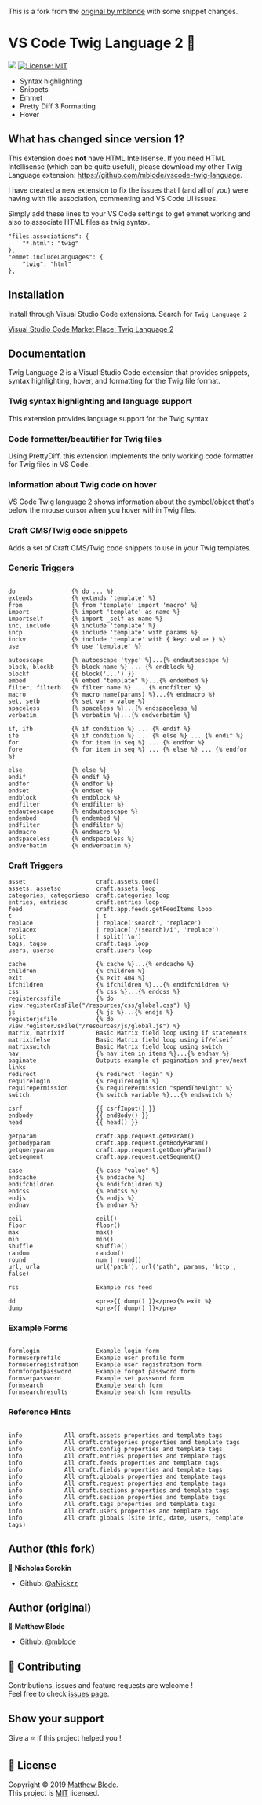 This is a fork from the <a href="https://marketplace.visualstudio.com/items?itemName=mblode.twig-language-2">original by mblonde</a> with some snippet changes.

<!-- <a href="https://marketplace.visualstudio.com/items?itemName=mblode.twig-language-2">
  <img src="https://github.com/mblode/vscode-twig-language-2/blob/master/images/icon.png?raw=true" alt="" width=100 height=100>
</a> -->

<h1>VS Code Twig Language 2 👋</h1>

<p>
  <img src="https://img.shields.io/badge/version-0.8.8-blue.svg?cacheSeconds=2592000" />
  <a href="https://github.com/aNickzz/vscode-twig-language-2/blob/master/LICENSE.md">
    <img alt="License: MIT" src="https://img.shields.io/badge/License-MIT-yellow.svg" target="_blank" />
  </a>
</p>

- Syntax highlighting
- Snippets
- Emmet
- Pretty Diff 3 Formatting
- Hover

## What has changed since version 1?

This extension does **not** have HTML Intellisense. If you need HTML Intellisense (which can be quite useful), please download my other Twig Language extension: https://github.com/mblode/vscode-twig-language.

I have created a new extension to fix the issues that I (and all of you) were having with file association, commenting and VS Code UI issues.

Simply add these lines to your VS Code settings to get emmet working and also to associate HTML files as twig syntax.

```
"files.associations": {
    "*.html": "twig"
},
"emmet.includeLanguages": {
    "twig": "html"
},
```

## Installation

Install through Visual Studio Code extensions. Search for `Twig Language 2`

[Visual Studio Code Market Place: Twig Language 2](https://marketplace.visualstudio.com/items?itemName=mblode.twig-language-2)

## Documentation

Twig Language 2 is a Visual Studio Code extension that provides snippets, syntax highlighting, hover, and formatting for the Twig file format.

### Twig syntax highlighting and language support

This extension provides language support for the Twig syntax.

### Code formatter/beautifier for Twig files

Using PrettyDiff, this extension implements the only working code formatter for Twig files in VS Code.

### Information about Twig code on hover

VS Code Twig language 2 shows information about the symbol/object that's below the mouse cursor when you hover within Twig files.

### Craft CMS/Twig code snippets

Adds a set of Craft CMS/Twig code snippets to use in your Twig templates.

### Generic Triggers

```twig

do                {% do ... %}
extends           {% extends 'template' %}
from              {% from 'template' import 'macro' %}
import            {% import 'template' as name %}
importself        {% import _self as name %}
inc, include      {% include 'template' %}
incp              {% include 'template' with params %}
inckv             {% include 'template' with { key: value } %}
use               {% use 'template' %}

autoescape        {% autoescape 'type' %}...{% endautoescape %}
block, blockb     {% block name %} ... {% endblock %}
blockf            {{ block('...') }}
embed             {% embed "template" %}...{% endembed %}
filter, filterb   {% filter name %} ... {% endfilter %}
macro             {% macro name(params) %}...{% endmacro %}
set, setb         {% set var = value %}
spaceless         {% spaceless %}...{% endspaceless %}
verbatim          {% verbatim %}...{% endverbatim %}

if, ifb           {% if condition %} ... {% endif %}
ife               {% if condition %} ... {% else %} ... {% endif %}
for               {% for item in seq %} ... {% endfor %}
fore              {% for item in seq %} ... {% else %} ... {% endfor %}

else              {% else %}
endif             {% endif %}
endfor            {% endfor %}
endset            {% endset %}
endblock          {% endblock %}
endfilter         {% endfilter %}
endautoescape     {% endautoescape %}
endembed          {% endembed %}
endfilter         {% endfilter %}
endmacro          {% endmacro %}
endspaceless      {% endspaceless %}
endverbatim       {% endverbatim %}

```

### Craft Triggers

```twig
asset                    craft.assets.one()
assets, assetso          craft.assets loop
categories, categorieso  craft.categories loop
entries, entrieso        craft.entries loop
feed                     craft.app.feeds.getFeedItems loop
t                        | t
replace                  | replace('search', 'replace')
replacex                 | replace('/(search)/i', 'replace')
split                    | split('\n')
tags, tagso              craft.tags loop
users, userso            craft.users loop

cache                    {% cache %}...{% endcache %}
children                 {% children %}
exit                     {% exit 404 %}
ifchildren               {% ifchildren %}...{% endifchildren %}
css                      {% css %}...{% endcss %}
registercssfile          {% do view.registerCssFile("/resources/css/global.css") %}
js                       {% js %}...{% endjs %}
registerjsfile           {% do view.registerJsFile("/resources/js/global.js") %}
matrix, matrixif         Basic Matrix field loop using if statements
matrixifelse             Basic Matrix field loop using if/elseif
matrixswitch             Basic Matrix field loop using switch
nav                      {% nav item in items %}...{% endnav %}
paginate                 Outputs example of pagination and prev/next links
redirect                 {% redirect 'login' %}
requirelogin             {% requireLogin %}
requirepermission        {% requirePermission "spendTheNight" %}
switch                   {% switch variable %}...{% endswitch %}

csrf                     {{ csrfInput() }}
endbody                  {{ endBody() }}
head                     {{ head() }}

getparam                 craft.app.request.getParam()
getbodyparam             craft.app.request.getBodyParam()
getqueryparam            craft.app.request.getQueryParam()
getsegment               craft.app.request.getSegment()

case                     {% case "value" %}
endcache                 {% endcache %}
endifchildren            {% endifchildren %}
endcss                   {% endcss %}
endjs                    {% endjs %}
endnav                   {% endnav %}

ceil                     ceil()
floor                    floor()
max                      max()
min                      min()
shuffle                  shuffle()
random                   random()
round                    num | round()
url, urla                url('path'), url('path', params, 'http', false)

rss                      Example rss feed

dd                       <pre>{{ dump() }}</pre>{% exit %}
dump                     <pre>{{ dump() }}</pre>
```

### Example Forms

```twig

formlogin                Example login form
formuserprofile          Example user profile form
formuserregistration     Example user registration form
formforgotpassword       Example forgot password form
formsetpassword          Example set password form
formsearch               Example search form
formsearchresults        Example search form results

```

### Reference Hints

```twig

info            All craft.assets properties and template tags
info            All craft.crategories properties and template tags
info            All craft.config properties and template tags
info            All craft.entries properties and template tags
info            All craft.feeds properties and template tags
info            All craft.fields properties and template tags
info            All craft.globals properties and template tags
info            All craft.request properties and template tags
info            All craft.sections properties and template tags
info            All craft.session properties and template tags
info            All craft.tags properties and template tags
info            All craft.users properties and template tags
info            All craft globals (site info, date, users, template tags)

```

## Author (this fork)

👤 **Nicholas Sorokin**

- Github: [@aNickzz](https://github.com/aNickzz)

## Author (original)

👤 **Matthew Blode**

- Github: [@mblode](https://github.com/mblode)

## 🤝 Contributing

Contributions, issues and feature requests are welcome !<br />Feel free to check [issues page](https://github.com/aNickzz/vscode-twig-language-2/issues).

## Show your support

Give a ⭐️ if this project helped you !

## 📝 License

<!-- TODO: copyright? -->

Copyright © 2019 [Matthew Blode](https://github.com/mblode).<br />
This project is [MIT](https://github.com/aNickzz/vscode-twig-language-2/blob/master/LICENSE.md) licensed.
